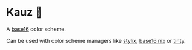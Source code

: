 # Kauz 🦉

A [base16](https://github.com/chriskempson/base16) color scheme.

Can be used with color scheme managers like [stylix](https://github.com/danth/stylix),
[base16.nix](https://github.com/SenchoPens/base16.nix) or [tinty](https://github.com/tinted-theming/tinty).
